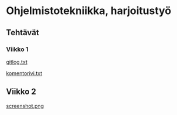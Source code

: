 # Ohjelmistotekniikka, harjoitustyö
## Tehtävät
### Viikko 1

[gitlog.txt](https://github.com/ihqminna/ot-harjoitustyo/blob/master/laskarit/viikko1/gitlog.txt)

[komentorivi.txt](https://github.com/ihqminna/ot-harjoitustyo/blob/master/laskarit/viikko1/komentorivi.txt)

## Viikko 2

[screenshot.png](https://github.com/ihqminna/ot-harjoitustyo/blob/master/laskarit/viikko2/screenshot.pgn)


